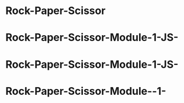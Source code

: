# Rock-Paper-Scissor
# Rock-Paper-Scissor-Module-1-JS-
# Rock-Paper-Scissor-Module-1-JS-
# Rock-Paper-Scissor-Module--1-
